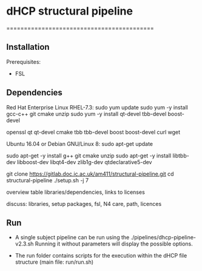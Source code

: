 # dHCP structural pipeline
==========================================

Installation
------------
Prerequisites:
- FSL


Dependencies
------------


Red Hat Enterprise Linux RHEL-7.3:
sudo yum update
sudo yum -y install gcc-c++ git cmake unzip
sudo yum -y install qt-devel tbb-devel boost-devel

openssl qt qt-devel
cmake tbb tbb-devel boost boost-devel
curl wget





Ubuntu 16.04 or Debian GNU/Linux 8:
sudo apt-get update

sudo apt-get -y install g++ git cmake unzip
sudo apt-get -y install libtbb-dev libboost-dev libqt4-dev zlib1g-dev
qtdeclarative5-dev


git clone https://gitlab.doc.ic.ac.uk/am411/structural-pipeline.git
cd structural-pipeline
./setup.sh -j 7





overview table libraries/dependencies, links to licenses

discuss: libraries, setup packages, fsl, N4 care, path, licences



Run
------------
- A single subject pipeline can be run using the ./pipelines/dhcp-pipeline-v2.3.sh 
Running it without parameters will display the possible options.

- The run folder contains scripts for the execution within the dHCP file structure (main file: run/run.sh)
